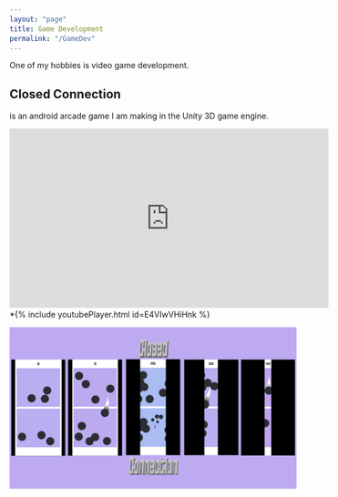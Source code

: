 ```yaml
---
layout: "page"
title: Game Development
permalink: "/GameDev"
---
```


One of my hobbies is video game development.<br>
## Closed Connection<br>
is an android arcade game I am making in the Unity 3D game engine.<br>

<iframe width="560" height="315" src="https://www.youtube.com/embed/watch?v=E4VIwVHiHnk" frameborder="0" allowfullscreen></iframe>
*{% include youtubePlayer.html id=E4VIwVHiHnk %}

<img align="center" src="/assets/images/CCBanner.png" alt=""><br>







